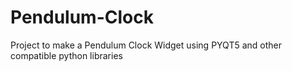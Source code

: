 # Pendulum-Clock
Project to make a Pendulum Clock Widget using PYQT5 and other compatible python libraries

